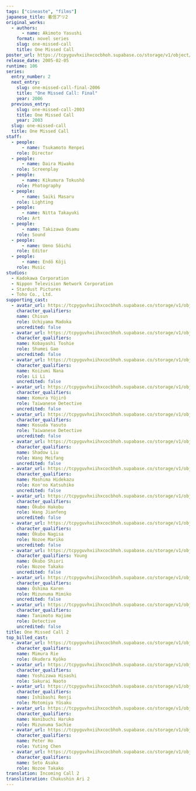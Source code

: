 ```yaml
---
tags: ["cineaste", "films"]
japanese_title: 着信アリ2
original_works:
  - authors:
      - name: Akimoto Yasushi
    format: novel series
    slug: one-missed-call
    title: One Missed Call
poster_url: https://tcpyguvhxiihxcocbhoh.supabase.co/storage/v1/object/public/godzilla-cineaste-public/content/films/one-missed-call-2-2005/posters/one-missed-call-2-2005.jpg
release_date: 2005-02-05
runtime: 106
series:
  entry_number: 2
  next_entry:
    slug: one-missed-call-final-2006
    title: "One Missed Call: Final"
    year: 2006
  previous_entry:
    slug: one-missed-call-2003
    title: One Missed Call
    year: 2003
  slug: one-missed-call
  title: One Missed Call
staff:
  - people:
      - name: Tsukamoto Renpei
    role: Director
  - people:
      - name: Daira Miwako
    role: Screenplay
  - people:
      - name: Kikumura Tokushô
    role: Photography
  - people:
      - name: Saiki Masaru
    role: Lighting
  - people:
      - name: Nitta Takayuki
    role: Art
  - people:
      - name: Takizawa Osamu
    role: Sound
  - people:
      - name: Ueno Sôichi
    role: Editor
  - people:
      - name: Endô Kôji
    role: Music
studios:
  - Kadokawa Corporation
  - Nippon Television Network Corporation
  - Stardust Pictures
  - Toho Co., Ltd.
supporting_cast:
  - avatar_url: https://tcpyguvhxiihxcocbhoh.supabase.co/storage/v1/object/public/godzilla-cineaste-public/content/films/one-missed-call-2-2005/cast-avatars/chisun-0.jpg
    character_qualifiers:
    name: Chisun
    role: Uchiyama Madoka
    uncredited: false
  - avatar_url: https://tcpyguvhxiihxcocbhoh.supabase.co/storage/v1/object/public/godzilla-cineaste-public/content/films/one-missed-call-2-2005/cast-avatars/toshie-kobayashi-0.jpg
    character_qualifiers:
    name: Kobayashi Toshie
    role: Shumei Gao
    uncredited: false
  - avatar_url: https://tcpyguvhxiihxcocbhoh.supabase.co/storage/v1/object/public/godzilla-cineaste-public/content/films/one-missed-call-2-2005/cast-avatars/nana-koizumi-0.jpg
    character_qualifiers:
    name: Koizumi Nana
    role: Li Li
    uncredited: false
  - avatar_url: https://tcpyguvhxiihxcocbhoh.supabase.co/storage/v1/object/public/godzilla-cineaste-public/content/films/one-missed-call-2-2005/cast-avatars/yujiro-komura-0.jpg
    character_qualifiers:
    name: Komura Yûjirô
    role: Taiwanese Detective
    uncredited: false
  - avatar_url: https://tcpyguvhxiihxcocbhoh.supabase.co/storage/v1/object/public/godzilla-cineaste-public/content/films/one-missed-call-2-2005/cast-avatars/yasuto-kosuda-0.jpg
    character_qualifiers:
    name: Kosuda Yasuto
    role: Taiwanese Detective
    uncredited: false
  - avatar_url: https://tcpyguvhxiihxcocbhoh.supabase.co/storage/v1/object/public/godzilla-cineaste-public/content/films/one-missed-call-2-2005/cast-avatars/shadow-liu-0.jpg
    character_qualifiers:
    name: Shadow Liu
    role: Wang Meifang
    uncredited: false
  - avatar_url: https://tcpyguvhxiihxcocbhoh.supabase.co/storage/v1/object/public/godzilla-cineaste-public/content/films/one-missed-call-2-2005/cast-avatars/hidekazu-mashima-0.jpg
    character_qualifiers:
    name: Mashima Hidekazu
    role: Kon'no Katsuhiko
    uncredited: false
  - avatar_url: https://tcpyguvhxiihxcocbhoh.supabase.co/storage/v1/object/public/godzilla-cineaste-public/content/films/one-missed-call-2-2005/cast-avatars/hakobu-okubo-0.jpg
    character_qualifiers:
    name: Ôkubo Hakobu
    role: Wang Jianfeng
    uncredited: false
  - avatar_url: https://tcpyguvhxiihxcocbhoh.supabase.co/storage/v1/object/public/godzilla-cineaste-public/content/films/one-missed-call-2-2005/cast-avatars/nagisa-okubo-0.jpg
    character_qualifiers:
    name: Ôkubo Nagisa
    role: Nozoe Mariko
    uncredited: false
  - avatar_url: https://tcpyguvhxiihxcocbhoh.supabase.co/storage/v1/object/public/godzilla-cineaste-public/content/films/one-missed-call-2-2005/cast-avatars/shiori-okubo-0.jpg
    character_qualifiers: Young
    name: Ôkubo Shiori
    role: Nozoe Takako
    uncredited: false
  - avatar_url: https://tcpyguvhxiihxcocbhoh.supabase.co/storage/v1/object/public/godzilla-cineaste-public/content/films/one-missed-call-2-2005/cast-avatars/karen-oshima-0.jpg
    character_qualifiers:
    name: Ôshima Karen
    role: Mizunuma Mimiko
    uncredited: false
  - avatar_url: https://tcpyguvhxiihxcocbhoh.supabase.co/storage/v1/object/public/godzilla-cineaste-public/content/films/one-missed-call-2-2005/cast-avatars/hajime-tanimoto-0.jpg
    character_qualifiers:
    name: Tanimoto Hajime
    role: Detective
    uncredited: false
title: One Missed Call 2
top_billed_cast:
  - avatar_url: https://tcpyguvhxiihxcocbhoh.supabase.co/storage/v1/object/public/godzilla-cineaste-public/content/films/one-missed-call-2-2005/cast-avatars/mimura-0.jpg
    character_qualifiers:
    name: Mimura Rie
    role: Okudera Kyôko
  - avatar_url: https://tcpyguvhxiihxcocbhoh.supabase.co/storage/v1/object/public/godzilla-cineaste-public/content/films/one-missed-call-2-2005/cast-avatars/hiroshi-yoshizawa-0.jpg
    character_qualifiers:
    name: Yoshizawa Hisashi
    role: Sakurai Naoto
  - avatar_url: https://tcpyguvhxiihxcocbhoh.supabase.co/storage/v1/object/public/godzilla-cineaste-public/content/films/one-missed-call-2-2005/cast-avatars/renji-ishibashi-0.jpg
    character_qualifiers:
    name: Ishibashi Renji
    role: Motomiya Yûsaku
  - avatar_url: https://tcpyguvhxiihxcocbhoh.supabase.co/storage/v1/object/public/godzilla-cineaste-public/content/films/one-missed-call-2-2005/cast-avatars/haruko-wanibuchi-0.jpg
    character_qualifiers:
    name: Wanibuchi Haruko
    role: Mizunuma Sachie
  - avatar_url: https://tcpyguvhxiihxcocbhoh.supabase.co/storage/v1/object/public/godzilla-cineaste-public/content/films/one-missed-call-2-2005/cast-avatars/peter-ho-0.jpg
    character_qualifiers:
    name: Peter Ho
    role: Yuting Chen
  - avatar_url: https://tcpyguvhxiihxcocbhoh.supabase.co/storage/v1/object/public/godzilla-cineaste-public/content/films/one-missed-call-2-2005/cast-avatars/asaka-seto-0.jpg
    character_qualifiers:
    name: Seto Asaka
    role: Nozoe Takako
translation: Incoming Call 2
transliteration: Chakushin Ari 2
---
```

